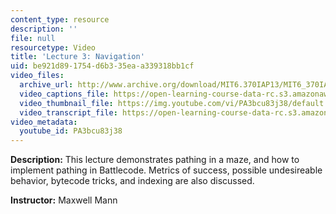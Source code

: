 ```yaml
---
content_type: resource
description: ''
file: null
resourcetype: Video
title: 'Lecture 3: Navigation'
uid: be921d89-1754-d6b3-35ea-a339318bb1cf
video_files:
  archive_url: http://www.archive.org/download/MIT6.370IAP13/MIT6_370IAP13_lec3_ipod.mp4
  video_captions_file: https://open-learning-course-data-rc.s3.amazonaws.com/6-370-the-battlecode-programming-competition-january-iap-2013/ef0dbc37b11a5e439696aa25f79fd031_PA3bcu83j38.vtt
  video_thumbnail_file: https://img.youtube.com/vi/PA3bcu83j38/default.jpg
  video_transcript_file: https://open-learning-course-data-rc.s3.amazonaws.com/6-370-the-battlecode-programming-competition-january-iap-2013/7b358207b5f63aa7e4424cd7717558ca_PA3bcu83j38.pdf
video_metadata:
  youtube_id: PA3bcu83j38
---
```


**Description:** This lecture demonstrates pathing in a maze, and how to implement pathing in Battlecode. Metrics of success, possible undesireable behavior, bytecode tricks, and indexing are also discussed.

**Instructor:** Maxwell Mann
